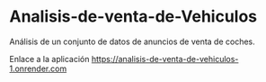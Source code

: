 # Analisis-de-venta-de-Vehiculos
Análisis de un conjunto de datos de anuncios de venta de coches.

Enlace a la aplicación
https://analisis-de-venta-de-vehiculos-1.onrender.com